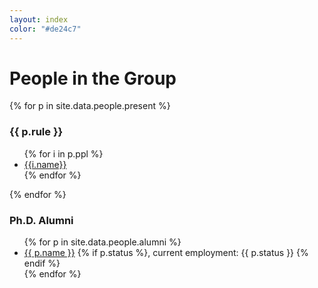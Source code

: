 ```yaml
---
layout: index
color: "#de24c7"
---
```


# People in the Group

<div id="photo-container">
  
{% for p in site.data.people.present %}
<h3>{{ p.rule }}</h3>
<ul class="row">
 {% for i in p.ppl %}
    <li class="col-lg-4 col-md-4 col-sm-4 col-xs-4 person" style="">
      <div class="photo" style="background-image:url(./files/images/members/{{i.img}}.jpg); '"></div>
      <div>
        <a href="{{i.url}}" target="_blank"> {{i.name}} </a>
      </div>
    </li>
 {% endfor %}
 </ul>
{% endfor %}

</div>

### Ph.D. Alumni

<ul>
{% for p in site.data.people.alumni %}
<li><a href="{{ p.url }}" target="_blank">{{ p.name }}</a>
{% if p.status %}, current employment: {{ p.status }} {% endif %}</li>
{% endfor %}
</ul>
